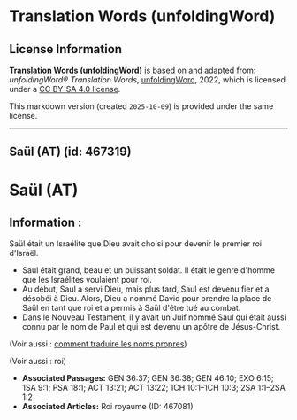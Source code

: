 # Translation Words (unfoldingWord)

## License Information

**Translation Words (unfoldingWord)** is based on and adapted from: _unfoldingWord® Translation Words_, [unfoldingWord](https://unfoldingword.org/utw), 2022, which is licensed under a [CC BY-SA 4.0 license](https://creativecommons.org/licenses/by-sa/4.0/legalcode.en).

This markdown version (created `2025-10-09`) is provided under the same license.



--------------------------------

## Saül (AT) (id: 467319)

Saül (AT)
=========

Information :
-------------

Saül était un Israélite que Dieu avait choisi pour devenir le premier roi d'Israël.

* Saul était grand, beau et un puissant soldat. Il était le genre d'homme que les Israélites voulaient pour roi.
* Au début, Saul a servi Dieu, mais plus tard, Saul est devenu fier et a désobéi à Dieu. Alors, Dieu a nommé David pour prendre la place de Saül en tant que roi et a permis à Saül d'être tué au combat.
* Dans le Nouveau Testament, il y avait un Juif nommé Saul qui était aussi connu par le nom de Paul et qui est devenu un apôtre de Jésus\-Christ.

(Voir aussi : [comment traduire les noms propres](rc://fr/ta/man/translate/translate-names))

(Voir aussi : roi)

* **Associated Passages:** GEN 36:37; GEN 36:38; GEN 46:10; EXO 6:15; 1SA 9:1; PSA 18:1; ACT 13:21; ACT 13:22; 1CH 10:1–1CH 10:3; 2SA 1:1–2SA 1:2
* **Associated Articles:** Roi royaume (ID: 467081)

